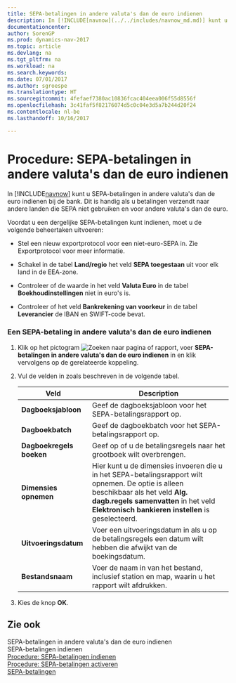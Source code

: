 ```yaml
---
title: SEPA-betalingen in andere valuta's dan de euro indienen
description: In [!INCLUDE[navnow](../../includes/navnow_md.md)] kunt u SEPA-betalingen in andere valuta's dan de euro indienen bij de bank. Dit is handig als u betalingen verzendt naar andere landen die SEPA niet gebruiken en voor andere valuta's dan de euro.
documentationcenter: 
author: SorenGP
ms.prod: dynamics-nav-2017
ms.topic: article
ms.devlang: na
ms.tgt_pltfrm: na
ms.workload: na
ms.search.keywords: 
ms.date: 07/01/2017
ms.author: sgroespe
ms.translationtype: HT
ms.sourcegitcommit: 4fefaef7380ac10836fcac404eea006f55d8556f
ms.openlocfilehash: 3c41faf5f82176074d5c0c04e3d5a7b244d20f24
ms.contentlocale: nl-be
ms.lasthandoff: 10/16/2017

---
```

# <a name="how-to-file-non-euro-sepa-payments"></a>Procedure: SEPA-betalingen in andere valuta's dan de euro indienen
In [!INCLUDE[navnow](../../includes/navnow_md.md)] kunt u SEPA-betalingen in andere valuta's dan de euro indienen bij de bank. Dit is handig als u betalingen verzendt naar andere landen die SEPA niet gebruiken en voor andere valuta's dan de euro.  
  
 Voordat u een dergelijke SEPA-betalingen kunt indienen, moet u de volgende beheertaken uitvoeren:  
  
-   Stel een nieuw exportprotocol voor een niet-euro-SEPA in. Zie Exportprotocol voor meer informatie.  
  
-   Schakel in de tabel **Land/regio** het veld **SEPA toegestaan** uit voor elk land in de EEA-zone.  
  
-   Controleer of de waarde in het veld **Valuta Euro** in de tabel **Boekhoudinstellingen** niet in euro's is.  
  
-   Controleer of het veld **Bankrekening van voorkeur** in de tabel **Leverancier** de IBAN en SWIFT-code bevat.  
  
### <a name="to-file-a-non-euro-sepa-payment"></a>Een SEPA-betaling in andere valuta's dan de euro indienen  
  
1.  Klik op het pictogram ![Zoeken naar pagina of rapport](media/ui-search/search_small.png "Pictogram Zoeken naar pagina of rapport"), voer **SEPA-betalingen in andere valuta's dan de euro indienen** in en klik vervolgens op de gerelateerde koppeling.  
  
2.  Vul de velden in zoals beschreven in de volgende tabel.  
  
    |Veld|Description|  
    |---------------------------------|---------------------------------------|  
    |**Dagboeksjabloon**|Geef de dagboeksjabloon voor het SEPA-betalingsrapport op.|  
    |**Dagboekbatch**|Geef de dagboekbatch voor het SEPA-betalingsrapport op.|  
    |**Dagboekregels boeken**|Geef op of u de betalingsregels naar het grootboek wilt overbrengen.|  
    |**Dimensies opnemen**|Hier kunt u de dimensies invoeren die u in het SEPA-betalingsrapport wilt opnemen. De optie is alleen beschikbaar als het veld **Alg. dagb.regels samenvatten** in het veld **Elektronisch bankieren instellen** is geselecteerd.|  
    |**Uitvoeringsdatum**|Voer een uitvoeringsdatum in als u op de betalingsregels een datum wilt hebben die afwijkt van de boekingsdatum.|  
    |**Bestandsnaam**|Voer de naam in van het bestand, inclusief station en map, waarin u het rapport wilt afdrukken.|  
  
3.  Kies de knop **OK**.  
  
## <a name="see-also"></a>Zie ook  
 SEPA-betalingen in andere valuta's dan de euro indienen   
 SEPA-betalingen indienen   
 [Procedure: SEPA-betalingen indienen](how-to-file-sepa-payments.md)   
 [Procedure: SEPA-betalingen activeren](how-to-activate-sepa-payments.md)   
 [SEPA-betalingen](sepa-payments.md)
